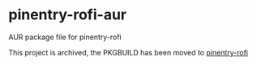 # pinentry-rofi-aur
AUR package file for pinentry-rofi

This project is archived, the PKGBUILD has been moved to [pinentry-rofi](https://github.com/plattfot/pinentry-rofi)
